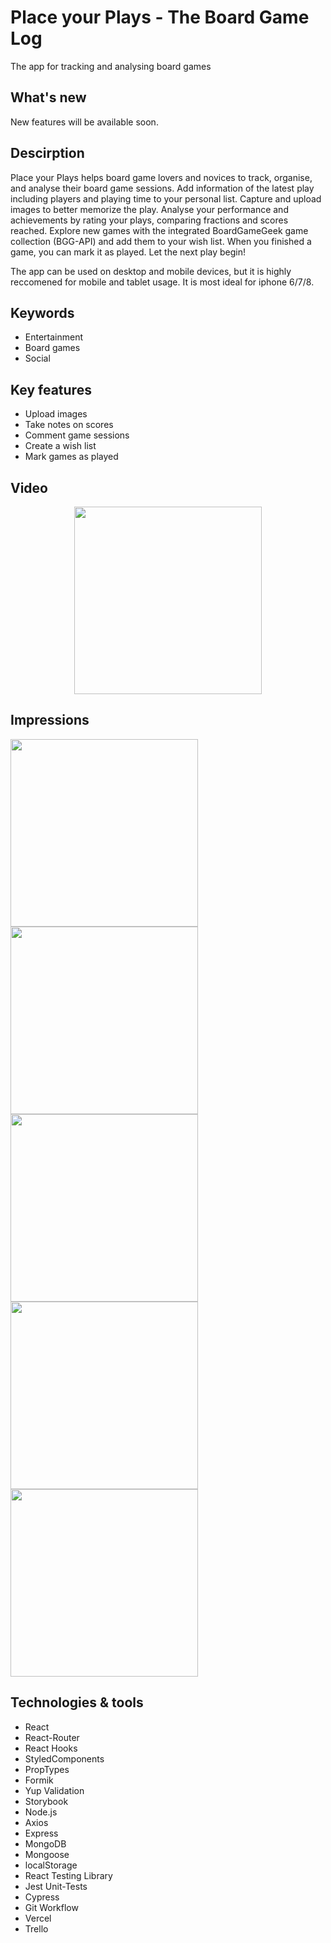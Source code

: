 # Place your Plays - The Board Game Log
The app for tracking and analysing board games 

## What's new
New features will be available soon. 

## Descirption
Place your Plays helps board game lovers and novices to track, organise, and analyse their board game sessions. Add information of the latest play including players and playing time to your personal list. Capture and upload images to better memorize the play. Analyse your performance and achievements by rating your plays, comparing fractions and scores reached. Explore new games with the integrated BoardGameGeek game collection (BGG-API) and add them to your wish list. When you finished a game, you can mark it as played. Let the next play begin!

The app can be used on desktop and mobile devices, but it is highly reccomened for mobile and tablet usage. It is most ideal for iphone 6/7/8.

## Keywords
- Entertainment
- Board games
- Social

## Key features
- Upload images
- Take notes on scores
- Comment game sessions
- Create a wish list
- Mark games as played

## Video
<div align="center"><img src="https://user-images.githubusercontent.com/61810490/90652013-f9cc0000-e23d-11ea-8421-5b1e87a131ac.gif" height="300" /></div>

## Impressions
<img src="https://user-images.githubusercontent.com/61810490/90643786-3b57ad80-e234-11ea-8fc0-b13adbbd44e9.png" height="300" /> <img src="https://user-images.githubusercontent.com/61810490/90643818-48749c80-e234-11ea-8173-bdd272d22b50.png" height="300" /> <img src="https://user-images.githubusercontent.com/61810490/90643859-53c7c800-e234-11ea-9de6-f2e41c9d61ba.png" height="300" /> <img src="https://user-images.githubusercontent.com/61810490/90644387-f6804680-e234-11ea-9b22-375f060d3927.png" height="300" /> <img src="https://user-images.githubusercontent.com/61810490/90644415-fc762780-e234-11ea-8dfa-ad65dfb77281.png" height="300" />

## Technologies & tools
- React 
- React-Router 
- React Hooks 
- StyledComponents 
- PropTypes 
- Formik 
- Yup Validation 
- Storybook 
- Node.js
- Axios 
- Express 
- MongoDB
- Mongoose
- localStorage
- React Testing Library
- Jest Unit-Tests
- Cypress
- Git Workflow
- Vercel
- Trello
